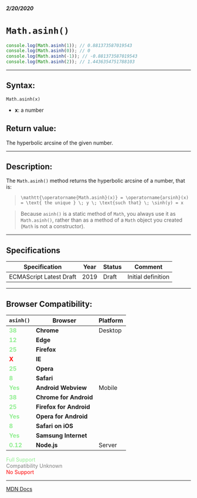 ##### 2/20/2020
# `Math.asinh()`

```js
console.log(Math.asinh(1)); // 0.881373587019543
console.log(Math.asinh(0)); // 0
console.log(Math.asinh(-1)); // -0.881373587019543
console.log(Math.asinh(2)); // 1.4436354751788103
```

---

## Syntax:
`Math.asinh(x)`

* **x**: a number 

## Return value:
The hyperbolic arcsine of the given number.

---

## Description:
The `Math.asinh()` method returns the hyperbolic arcsine of a number, that is:

  > `\mathtt{\operatorname{Math.asinh}(x)} = \operatorname{arsinh}(x) = \text{ the unique } \; y \; \text{such that} \; \sinh(y) = x`

  > Because `asinh()` is a static method of `Math`, you always use it as `Math.asinh()`, rather than as a method of a `Math` object you created (`Math` is not a constructor).

---

## Specifications
| Specification | Year | Status | Comment |
|---|---|---|---|
| ECMAScript Latest Draft | 2019 | Draft | Initial definition |

---

## Browser Compatibility:
| `asinh()` | Browser | Platform |
|---|---|---|
| <span style="color: lightgreen">**38**</span> | **Chrome** | Desktop | 
| <span style="color: lightgreen">**12**</span> | **Edge** || 
| <span style="color: lightgreen">**25**</span> | **Firefox** || 
| <span style="color: red">**X**</span> | **IE** || 
| <span style="color: lightgreen">**25**</span> | **Opera** || 
| <span style="color: lightgreen">**8**</span> | **Safari** || 
| <span style="color: lightgreen">**Yes**</span> | **Android Webview** | Mobile | 
| <span style="color: lightgreen">**38**</span> | **Chrome for Android** || 
| <span style="color: lightgreen">**25**</span> | **Firefox for Android** || 
| <span style="color: lightgreen">**Yes**</span> | **Opera for Android** || 
| <span style="color: lightgreen">**8**</span> | **Safari on iOS** || 
| <span style="color: lightgreen">**Yes**</span> | **Samsung Internet** || 
| <span style="color: lightgreen">**0.12**</span> | **Node.js** | Server | 

<span style="color: lightgreen">Full Support</span>  
<span style="color: grey">Compatibility Unknown</span>  
<span style="color: red">No Support</span>

---

[MDN Docs](https://developer.mozilla.org/en-US/docs/Web/JavaScript/Reference/Global_Objects/Math/asinh)